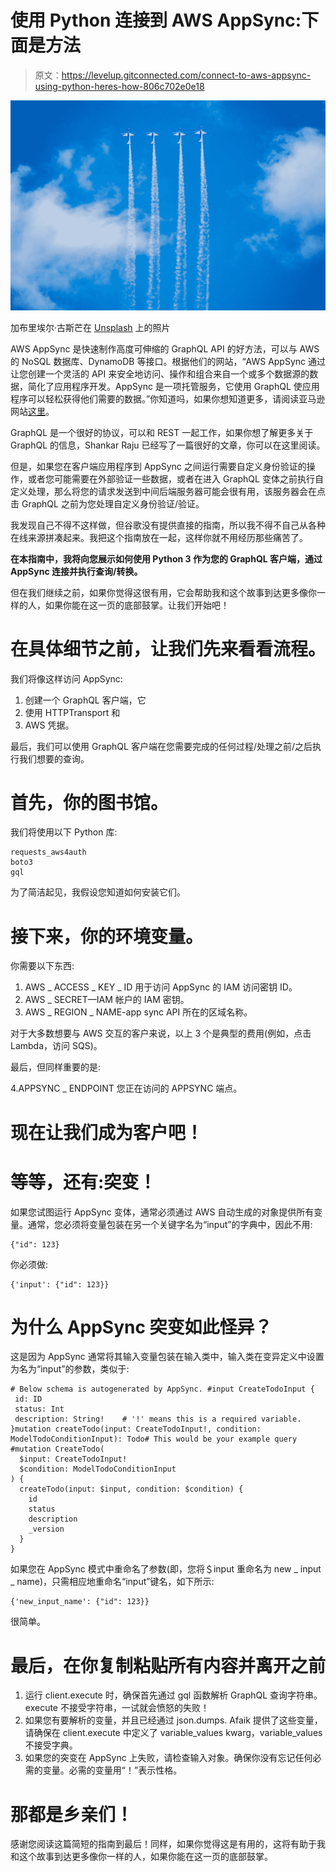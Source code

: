 # 使用 Python 连接到 AWS AppSync:下面是方法

> 原文：<https://levelup.gitconnected.com/connect-to-aws-appsync-using-python-heres-how-806c702e0e18>

![](img/95872e88960d0e6ea077e735971e5d0a.png)

加布里埃尔·古斯芒在 [Unsplash](https://unsplash.com?utm_source=medium&utm_medium=referral) 上的照片

AWS AppSync 是快速制作高度可伸缩的 GraphQL API 的好方法，可以与 AWS 的 NoSQL 数据库、DynamoDB 等接口。根据他们的网站，“AWS AppSync 通过让您创建一个灵活的 API 来安全地访问、操作和组合来自一个或多个数据源的数据，简化了应用程序开发。AppSync 是一项托管服务，它使用 GraphQL 使应用程序可以轻松获得他们需要的数据。”你知道吗，如果你想知道更多，请阅读亚马逊网站[这里](https://aws.amazon.com/appsync/)。

GraphQL 是一个很好的协议，可以和 REST 一起工作，如果你想了解更多关于 GraphQL 的信息，Shankar Raju 已经写了一篇很好的文章，你可以在这里阅读。

但是，如果您在客户端应用程序到 AppSync 之间运行需要自定义身份验证的操作，或者您可能需要在外部验证一些数据，或者在进入 GraphQL 变体之前执行自定义处理，那么将您的请求发送到中间后端服务器可能会很有用，该服务器会在点击 GraphQL 之前为您处理自定义身份验证/验证。

我发现自己不得不这样做，但谷歌没有提供直接的指南，所以我不得不自己从各种在线来源拼凑起来。我把这个指南放在一起，这样你就不用经历那些痛苦了。

**在本指南中，我将向您展示如何使用 Python 3 作为您的 GraphQL 客户端，通过 AppSync 连接并执行查询/转换。**

但在我们继续之前，如果你觉得这很有用，它会帮助我和这个故事到达更多像你一样的人，如果你能在这一页的底部鼓掌。让我们开始吧！

# 在具体细节之前，让我们先来看看流程。

我们将像这样访问 AppSync:

1.  创建一个 GraphQL 客户端，它
2.  使用 HTTPTransport 和
3.  AWS 凭据。

最后，我们可以使用 GraphQL 客户端在您需要完成的任何过程/处理之前/之后执行我们想要的查询。

# 首先，你的图书馆。

我们将使用以下 Python 库:

```
requests_aws4auth
boto3
gql
```

为了简洁起见，我假设您知道如何安装它们。

# 接下来，你的环境变量。

你需要以下东西:

1.  AWS _ ACCESS _ KEY _ ID 用于访问 AppSync 的 IAM 访问密钥 ID。
2.  AWS _ SECRET—IAM 帐户的 IAM 密钥。
3.  AWS _ REGION _ NAME-app sync API 所在的区域名称。

对于大多数想要与 AWS 交互的客户来说，以上 3 个是典型的费用(例如，点击 Lambda，访问 SQS)。

最后，但同样重要的是:

4.APPSYNC _ ENDPOINT 您正在访问的 APPSYNC 端点。

# 现在让我们成为客户吧！

# 等等，还有:突变！

如果您试图运行 AppSync 变体，通常必须通过 AWS 自动生成的对象提供所有变量。通常，您必须将变量包装在另一个关键字名为“input”的字典中，因此不用:

```
{"id": 123}
```

你必须做:

```
{'input': {"id": 123}}
```

# 为什么 AppSync 突变如此怪异？

这是因为 AppSync 通常将其输入变量包装在输入类中，输入类在变异定义中设置为名为“input”的参数，类似于:

```
# Below schema is autogenerated by AppSync. #input CreateTodoInput {
 id: ID
 status: Int
 description: String!    # '!' means this is a required variable.
}mutation createTodo(input: CreateTodoInput!, condition: ModelTodoConditionInput): Todo# This would be your example query #mutation CreateTodo(
  $input: CreateTodoInput!
  $condition: ModelTodoConditionInput
) {
  createTodo(input: $input, condition: $condition) {
    id
    status
    description
    _version
  }
}
```

如果您在 AppSync 模式中重命名了参数(即，您将＄input 重命名为 new _ input _ name)，只需相应地重命名“input”键名，如下所示:

```
{'new_input_name': {"id": 123}}
```

很简单。

# 最后，在你复制粘贴所有内容并离开之前

1.  运行 client.execute 时，确保首先通过 gql 函数解析 GraphQL 查询字符串。execute 不接受字符串，一试就会愤怒的失败！
2.  如果您有要解析的变量，并且已经通过 json.dumps. Afaik 提供了这些变量，请确保在 client.execute 中定义了 variable_values kwarg，variable_values 不接受字典。
3.  如果您的突变在 AppSync 上失败，请检查输入对象。确保你没有忘记任何必需的变量。必需的变量用“！”表示性格。

# 那都是乡亲们！

感谢您阅读这篇简短的指南到最后！同样，如果你觉得这是有用的，这将有助于我和这个故事到达更多像你一样的人，如果你能在这一页的底部鼓掌。